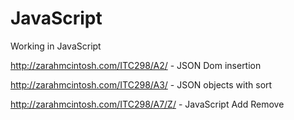 JavaScript
==========

Working in JavaScript

http://zarahmcintosh.com/ITC298/A2/ - JSON Dom insertion

http://zarahmcintosh.com/ITC298/A3/ - JSON objects with sort

http://zarahmcintosh.com/ITC298/A7/Z/ - JavaScript Add Remove
